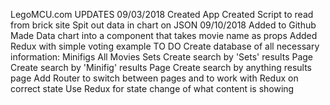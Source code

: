 LegoMCU.com
UPDATES
09/03/2018
Created App
Created Script to read from brick site
Spit out data in chart on JSON
09/10/2018
Added to Github
Made Data chart into a component that takes movie name as props
Added Redux with simple voting example
TO DO
Create database of all necessary information:
Minifigs
All Movies Sets
Create search by 'Sets' results Page
Create search by 'Minifig' results Page
Create search by anything results page
Add Router to switch between pages and to work with Redux on correct state
Use Redux for state change of what content is showing
